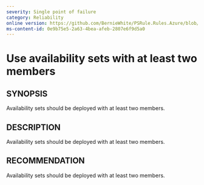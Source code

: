 ```yaml
---
severity: Single point of failure
category: Reliability
online version: https://github.com/BernieWhite/PSRule.Rules.Azure/blob/master/docs/rules/en-US/Azure.VM.ASMinMembers.md
ms-content-id: 0e9b75e5-2a63-4bea-afeb-2807e6f9d5a0
---
```


# Use availability sets with at least two members

## SYNOPSIS

Availability sets should be deployed with at least two members.

## DESCRIPTION

Availability sets should be deployed with at least two members.

## RECOMMENDATION

Availability sets should be deployed with at least two members.
